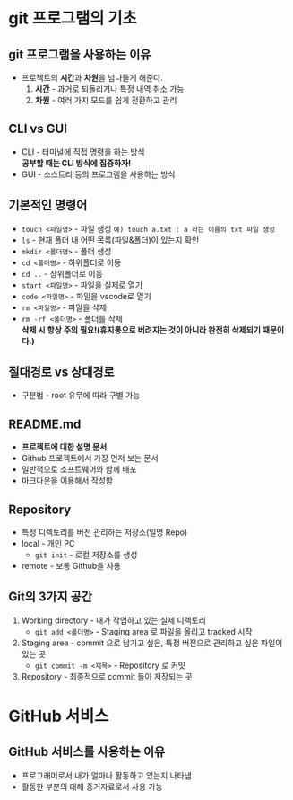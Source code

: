 # git 프로그램의 기초

## git 프로그램을 사용하는 이유
* 프로젝트의 **시간**과 **차원**을 넘나들게 해준다.
   1. **시간** - 과거로 되돌리거나 특정 내역 취소 가능
   2. **차원** - 여러 가지 모드를 쉽게 전환하고 관리

## CLI vs GUI
* CLI - 터미널에 직접 명령을 하는 방식<br/>
    **공부할 때는 CLI 방식에 집중하자!**
* GUI - 소스트리 등의 프로그램을 사용하는 방식

## 기본적인 명령어
* `touch <파일명>` - 파일 생성 
  `예) touch a.txt : a 라는 이름의 txt 파일 생성`
* `ls` - 현재 폴더 내 어떤 목록(파일&폴더)이 있는지 확인
* `mkdir <폴더명>` - 폴더 생성
* `cd <폴더명>` - 하위폴더로 이동
* `cd ..` - 상위폴더로 이동
* `start <파일명>` - 파일을 실제로 열기
* `code <파일명>` - 파일을 vscode로 열기
* `rm <파일명>` - 파일을 삭제
* `rm -rf <폴더명>` - 폴더를 삭제<br/>
**삭제 시 항상 주의 필요!(휴지통으로 버려지는 것이 아니라 완전히 삭제되기 때문이다.)**

## 절대경로 vs 상대경로
* 구분법 - root 유무에 따라 구별 가능

## README.md
* **프로젝트에 대한 설명 문서**
* Github 프로젝트에서 가장 먼저 보는 문서
* 일반적으로 소프트웨어와 함께 배포
* 마크다운을 이용해서 작성함

## Repository
* 특정 디렉토리를 버전 관리하는 저장소(일명 Repo)
* local - 개인 PC<br/>
    * `git init` - 로컬 저장소를 생성
* remote - 보통 Github을 사용

## Git의 3가지 공간
1. Working directory - 내가 작업하고 있는 실제 디렉토리<br/>
   * `git add <폴더명>` - Staging area 로 파일을 올리고 tracked 시작
2. Staging area - commit 으로 남기고 싶은, 특정 버전으로 관리하고 싶은 파일이 있는 곳
   * `git commit -m <제목>` - Repository 로 커밋
3. Repository - 최종적으로 commit 들이 저장되는 곳

# GitHub 서비스

## GitHub 서비스를 사용하는 이유
* 프로그래머로서 내가 얼마나 활동하고 있는지 나타냄
* 활동한 부분의 대해 증거자료로서 사용 가능

